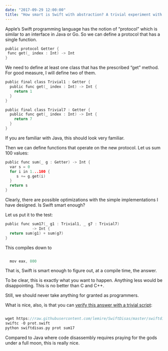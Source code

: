 ```yaml
---
date: "2017-09-29 12:00:00"
title: "How smart is Swift with abstraction? A trivial experiment with protocols"
---
```




Apple&rsquo;s Swift programming language has the notion of &ldquo;protocol&rdquo; which is similar to an interface in Java or Go. So we can define a protocol that has a single function.
```C
public protocol Getter {
 func get(_ index : Int) -> Int
}
```


We need to define at least one class that has the prescribed &ldquo;get&rdquo; method. For good measure, I will define two of them.
```C
public final class Trivial1 : Getter {
  public func get(_ index : Int) -> Int {
    return 1
  }
}
```

```C
public final class Trivial7 : Getter {
  public func get(_ index : Int) -> Int {
    return 7
  }
}
```


If you are familiar with Java, this should look very familiar.

Then we can define functions that operate on the new protocol. Let us sum 100 values:
```C
public func sum(_ g : Getter) -> Int {
  var s = 0
  for i in 1...100 {
     s += g.get(i)
  }
  return s
}
```


Clearly, there are possible optimizations with the simple implementations I have designed. Is Swift smart enough?

Let us put it to the test:
```C
public func sum17(_ g1 : Trivial1, _ g7 : Trivial7)
            -> Int {
  return sum(g1) + sum(g7)
}
```


This compiles down to
```C

  mov eax, 800
```


That is, Swift is smart enough to figure out, at a compile time, the answer.

To be clear, this is exactly what you want to happen. Anything less would be disappointing. This is no better than C and C++.

Still, we should never take anything for granted as programmers.

What is nice, also, is that you can [verify this answer with a trivial script](https://github.com/lemire/Code-used-on-Daniel-Lemire-s-blog/tree/master/2017/09/29):
```C

wget https://raw.githubusercontent.com/lemire/SwiftDisas/master/swiftdisas.py
swiftc -O prot.swift
python swiftdisas.py prot sum17
```


Compared to Java where code disassembly requires praying for the gods under a full moon, this is really nice.

